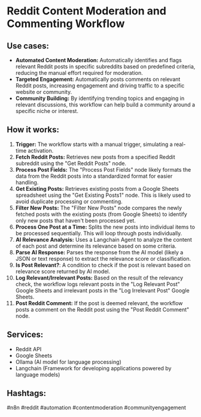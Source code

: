 # Reddit Content Moderation and Commenting Workflow

## Use cases:

*   **Automated Content Moderation:** Automatically identifies and flags relevant Reddit posts in specific subreddits based on predefined criteria, reducing the manual effort required for moderation.
*   **Targeted Engagement:** Automatically posts comments on relevant Reddit posts, increasing engagement and driving traffic to a specific website or community.
*   **Community Building:** By identifying trending topics and engaging in relevant discussions, this workflow can help build a community around a specific niche or interest.

## How it works:

1.  **Trigger:** The workflow starts with a manual trigger, simulating a real-time activation.
2.  **Fetch Reddit Posts:** Retrieves new posts from a specified Reddit subreddit using the "Get Reddit Posts" node.
3.  **Process Post Fields:** The "Process Post Fields" node likely formats the data from the Reddit posts into a standardized format for easier handling.
4.  **Get Existing Posts:** Retrieves existing posts from a Google Sheets spreadsheet using the "Get Existing Posts1" node. This is likely used to avoid duplicate processing or commenting.
5.  **Filter New Posts:** The "Filter New Posts" node compares the newly fetched posts with the existing posts (from Google Sheets) to identify only new posts that haven't been processed yet.
6.  **Process One Post at a Time:** Splits the new posts into individual items to be processed sequentially. This will loop through posts individually.
7.  **AI Relevance Analysis:** Uses a Langchain Agent to analyze the content of each post and determine its relevance based on some criteria.
8.  **Parse AI Response:** Parses the response from the AI model (likely a JSON or text response) to extract the relevance score or classification.
9.  **Is Post Relevant?**: A condition to check if the post is relevant based on relevance score returned by AI model.
10. **Log Relevant/Irrelevant Posts:** Based on the result of the relevancy check, the workflow logs relevant posts in the "Log Relevant Post" Google Sheets and irrelevant posts in the "Log Irrelevant Post" Google Sheets.
11. **Post Reddit Comment:** If the post is deemed relevant, the workflow posts a comment on the Reddit post using the "Post Reddit Comment" node.

## Services:

*   Reddit API
*   Google Sheets
*   Ollama (AI model for language processing)
*   Langchain (Framework for developing applications powered by language models)

## Hashtags:

#n8n #reddit #automation #contentmoderation #communityengagement
